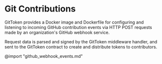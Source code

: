 # Git Contributions

GitToken provides a Docker image and Dockerfile for configuring and listening to incoming GitHub contribution events via HTTP POST requests made by an organization's GitHub webhook service.

Request data is parsed and signed by the GitToken middleware handler, and sent to the GitToken contract to create and distribute tokens to contributors.

@import "github_webhook_events.md"
